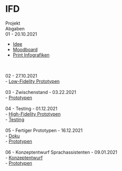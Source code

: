 # IFD
Projekt
<br>
Abgaben
<br>
01 - 20.10.2021
<br>
-  <a href="https://github.com/carolinbng/IFD/blob/main/Abgabe/Idee.pdf">Idee</a>
-   <a href="https://github.com/carolinbng/IFD/blob/main/Abgabe/Moodboard.pdf">Moodboard</a>
-  <a href="https://github.com/carolinbng/IFD/blob/main/Abgabe/Infografiken_Zeit.pdf">Print Infografiken</a>
<br>
<br>
02 - 27.10.2021
<br>
-   <a href="https://github.com/carolinbng/IFD/blob/main/Abgabe/Fahrrad_Infografik_Skizzen.pdf">Low-Fidelity Prototypen</a>
<br>
<br>
03 - Zwischenstand - 03.22.2021
<br>
-   <a href="https://xd.adobe.com/view/04afeb1d-81c7-4852-834e-94b52eeb32b3-51fc/">Prototypen</a>
<br>
<br>
04 - Testing - 01.12.2021
<br>
-   <a href="https://xd.adobe.com/view/387a953a-1e2a-4871-8fa6-df702f79c1e6-6d29/?fullscreen&hints=off">High-Fidelity Prototypen</a>
<br>
-   <a href="https://github.com/carolinbng/IFD/blob/main/Abgabe/Testing.pdf">Testing</a>
<br>
<br>
05 - Fertiger Prototypen - 16.12.2021
<br>
-   <a href="https://github.com/carolinbng/IFD/blob/main/Abgabe/KurzDoku.pdf">Doku</a>
<br>
-   <a href="https://xd.adobe.com/view/387a953a-1e2a-4871-8fa6-df702f79c1e6-6d29/?fullscreen&hints=off">Prototypen</a>
<br>
<br>
06 - Konzeptentwurf Sprachassistenten - 09.01.2021
<br>
-   <a href="https://github.com/carolinbng/IFD/blob/main/Abgabe/Bike_IFD.drawio.pdf">Konzeptentwurf</a>
<br>
-   <a href="https://xd.adobe.com/view/387a953a-1e2a-4871-8fa6-df702f79c1e6-6d29/?fullscreen&hints=off">Prototypen</a>